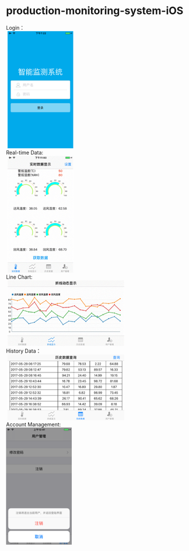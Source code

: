 # production-monitoring-system-iOS


<p >
 Login：<br>
  <img src="https://github.com/zhulinn/production-monitoring-system-iOS/raw/master/demo/login.png" width = "180" height = "320"><br>
 Real-time Data: <br>
  <img src="https://github.com/zhulinn/production-monitoring-system-iOS/raw/master/demo/data.gif" width = "180" height = "320"> <br>
 Line Chart: <br>
  <img src="https://github.com/zhulinn/production-monitoring-system-iOS/raw/master/demo/graph.gif" width = "320" height = "180"> <br>
 History Data：<br>
  <img src="https://github.com/zhulinn/production-monitoring-system-iOS/raw/master/demo/history.png" width = "320" height = "180">  <br>
 Account Management:<br>
  <img src="https://github.com/zhulinn/production-monitoring-system-iOS/raw/master/demo/manage.png"   width = "180" height = "320">
</p>

